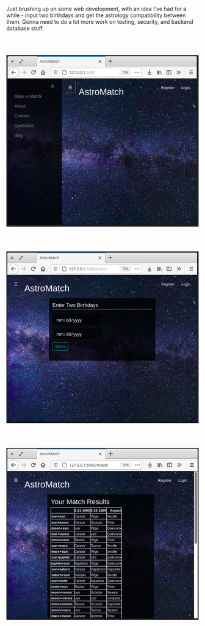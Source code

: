 

Just brushing up on some web development, with an idea I've had for a while - input two birthdays and get the astrology compatibility between them. Gonna need to do a lot more work on testing, security, and backend database stuff.

<br>
<br>

![alt text](https://raw.githubusercontent.com/tjbergstrom/synastry-app/main/web_app/webapp/static/assets/screencap0.png)


<br>
<br>

![alt text](https://raw.githubusercontent.com/tjbergstrom/synastry-app/main/web_app/webapp/static/assets/screencap1.png)

<br>
<br>

![alt text](https://raw.githubusercontent.com/tjbergstrom/synastry-app/main/web_app/webapp/static/assets/screencap2.png)

<br>
<br>


